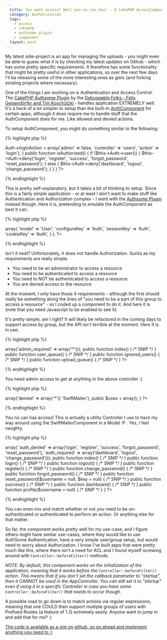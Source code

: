 ```yaml
---
  title: You want access? Well you no can has! - A CakePHP AccessComponent
  category: Authorization
  tags:
    - access
    - cakephp
    - authsome plugin
    - component
  layout: post
---
```


My latest side-project is an app for managing file uploads - you might even be able to guess what it is by checking my latest updates on Github - which has some pretty specific requirements. It therefore has some functionality that might be pretty useful in other applications, so over the next few days I'll be releasing some of the more interesting ones as gists (and forking existing projects where necessary).

One of the things I am working on is Authentication and Access Control. The [CakePHP Authsome Plugin](http://github.com/felixge/cakephp-authsome) by the [Debuggable Folks - Felix Geisendörfer and Tim Koschützki](http://debuggable.com/) - handles application EXTREMELY well. It's a heck of a lot simpler to setup than the built-in [AuthComponent](http://api.cakephp.org/class/auth-component) for certain apps, although it does require me to handle stuff that the AuthComponent does for me. Like allowed and denied actions.

To setup AuthComponent, you might do something similar to the following:

{% highlight php %}
<?php
class UsersController extends AppController {
	public $name = 'Users';
	public $components = array('Auth');
	
	public function beforeFilter() {
		parent::beforeFilter();
		$this->Auth->loginAction = array('admin' => false, 'controller' => 'users', 'action' => 'login');
	}

	public function isAuthorized() {
		if ($this->Auth->user()) {
			$this->Auth->deny('login', 'register', 'success', 'forgot_password', 'reset_password');
		} else {
			$this->Auth->deny('dashboard', 'logout', 'change_password');
		}
	}
}
?>
{% endhighlight %}

This is pretty self-explanatory, but it takes a bit of thinking to setup. Since this is a fairly simple application - or at least I don't want to make stuff like Authentication and Authorization complex - I went with the  [Authsome Plugin](http://github.com/felixge/cakephp-authsome) instead though. Here it is, pretending to emulate the AuthComponent as best it can:

{% highlight php %}
<?php
class AppController extends Controller {
	public $components = array(
		'Authsome.Authsome' => array(
			'model' => 'User',
			'configureKey' => 'Auth',
			'sessionKey' => 'Auth',
			'cookieKey' => 'Auth',
		)
	);
?>
{% endhighlight %}

Isn't it neat? Unfortunately, it does not handle Authorization. Sucks as my requirements are really simple.

 - You need to be an administrator to access a resource
 - You need to be authenticated to access a resource
 - You need to NOT be authenticated to access a resource
 - You are denied access to the resource

At the moment, I only have those 4 requirements - although the first should really be something along the lines of "you need to be a part of this group to access a resource" - so I coded up a component to do it. And here it is (note that you need Javascript to be enabled to see it):

<script src="http://gist.github.com/276000.js"></script>

It's pretty simple, am I right? It will likely be refactored in the coming days to support access by group, but the API isn't terrible at the moment. Here it is in use:

{% highlight php %}
<?php
class ModerationsController extends AppController {
	public $name = 'Moderations';
	public $components = array('Access' => array('admin_required' => array('*')));
	
	public function index() { /* SNIP */ }
	public function user_queue() { /* SNIP */ }
	public function ignored_users() { /* SNIP */ }
	public function upload_queue() { /* SNIP */ }
?>
{% endhighlight %}

You need admin access to get at anything in the above controller :)

{% highlight php %}
<?php
class MailsController extends AppController {
	public $name = 'Mails';
	public $components = array(
		'Access' => array('denied' => array('*'))
		'SwiftMailer');
	public $uses = array();
}
?>
{% endhighlight %}

You no can has access! This is actually a utility Controller I use to hack my way around using the SwiftMailerComponent in a Model :P . Yes, I feel naughty.

{% highlight php %}
<?php
class UsersController extends AppController{
	public $name = 'Users';
	public $helpers = array('Gravatar');
	public $components = array(
		'Access' => array(
			'auth_denied' => array('login', 'register', 'success', 'forgot_password', 'reset_password'),
			'auth_required' => array('dashboard', 'logout', 'change_password')));

	public function index() { /* SNIP */ }
	public function login() { /* SNIP */ }
	public function logout() { /* SNIP */ }
	public function register() { /* SNIP */ }
	public function change_password() { /* SNIP */ }
	public function forgot_password() { /* SNIP */ }
	public function reset_password($username = null, $key = null) { /* SNIP */ }
	public function success() { /* SNIP */ }
	public function dashboard() { /* SNIP */ }
	public function profile($username = null) { /* SNIP */ }
}
?>
{% endhighlight %}

You can even mix and match whether or not you need to be un-authenticated or authenticated to perform an action. Or anything else for that matter.

So far, the component works pretty well for my use-case, and I figure others might have similar use-cases, where they would like to use AuthSome Authentication, have a very simple user/group setup, but would need to worry about Authorization. I know I've built apps that were pretty much like this, where there isn't a need for ACL and I found myself screwing around with `Controller::beforeFilter()` methods.

_NOTE: By default, this component works on the initialization of the application, meaning that it works before the `Controller::beforeFilter()` action. This means that if you don't set the callback parameter to "startup", then it CANNOT be used in the AppController. You can still set it to "startup" even if using it in a specific Controller in case you have some `Controller::beforeFilter()` that needs to occur though._

A possible road to go down is to match actions via regular expressions, meaning that one COULD then support multiple groups of users with Prefixed Routes (a feature of 1.3) extremely easily. Anyone want to jump in and add that for me? :)

[The code is available as a gist on github, so go ahead and implement anything you need to :)](http://gist.github.com/276000)